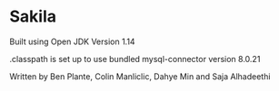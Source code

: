 # Sakila

Built using Open JDK Version 1.14

.classpath is set up to use bundled mysql-connector version 8.0.21

Written by Ben Plante, Colin Manliclic, Dahye Min and Saja Alhadeethi